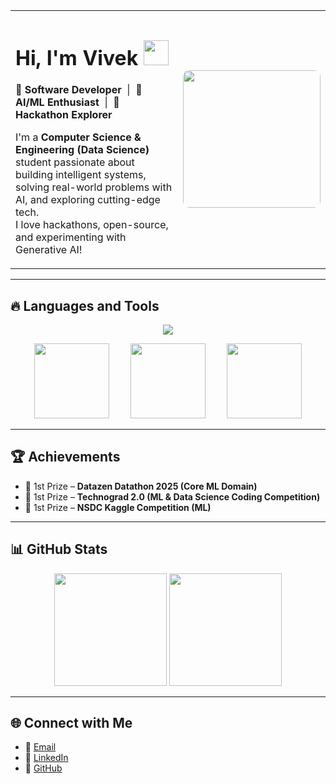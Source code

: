 <table>
  <tr>
    <td style="width:70%; vertical-align:top;">

<h1>Hi, I'm Vivek <img src="https://media.giphy.com/media/hvRJCLFzcasrR4ia7z/giphy.gif" width="40"/></h1>

🚀 **Software Developer** &nbsp;|&nbsp; 🤖 **AI/ML Enthusiast** &nbsp;|&nbsp; 🎯 **Hackathon Explorer**

I'm a **Computer Science & Engineering (Data Science)** student passionate about building intelligent systems, solving real-world problems with AI, and exploring cutting-edge tech.  
I love hackathons, open-source, and experimenting with Generative AI!

  </td>
  <td style="width:30%; text-align:center;">
    <img src="https://media.giphy.com/media/qgQUggAC3Pfv687qPC/giphy.gif" width="220" style="border-radius:10px;"/>
  </td>
  </tr>
</table>

---

## 🔥 Languages and Tools  

<p align="center">  
  <img src="https://skillicons.dev/icons?i=python,java,js,react,fastapi,flask,spring,postgresql,mongodb,pytorch,tensorflow,docker,git,github,linux" />  
</p>  

<p align="center">  
  <img src="https://upload.wikimedia.org/wikipedia/commons/d/de/AirflowLogo.png" width="120" style="margin: 0 15px;"/>  
  <img src="https://upload.wikimedia.org/wikipedia/commons/3/3f/LangChain_logo.png" width="120" style="margin: 0 15px;"/>  
  <img src="https://upload.wikimedia.org/wikipedia/commons/f/f3/Apache_Spark_logo.svg" width="120" style="margin: 0 15px;"/>  
</p>  

---

## 🏆 Achievements  
- 🥇 1st Prize – **Datazen Datathon 2025 (Core ML Domain)**  
- 🥇 1st Prize – **Technograd 2.0 (ML & Data Science Coding Competition)**  
- 🥇 1st Prize – **NSDC Kaggle Competition (ML)**  

---

## 📊 GitHub Stats  

<p align="center">
  <img src="https://github-readme-stats.vercel.app/api?username=VivekNair2&show_icons=true&theme=tokyonight" height="180" />
  <img src="https://github-readme-stats.vercel.app/api/top-langs/?username=VivekNair2&layout=compact&theme=tokyonight" height="180" />
</p>  

---

## 🌐 Connect with Me  
- 📧 [Email](mailto:vivekh2004@gmail.com)  
- 💼 [LinkedIn](https://linkedin.com/in/vivek-nair-a7257328a)  
- 🐙 [GitHub](https://github.com/VivekNair2)  

